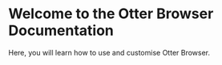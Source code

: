 # Welcome to the Otter Browser Documentation

Here, you will learn how to use and customise Otter Browser.

